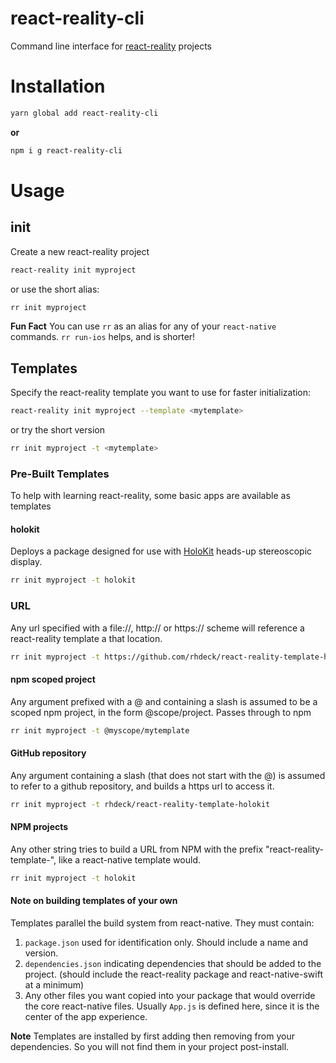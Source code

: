 # react-reality-cli

Command line interface for [react-reality](https://github.com/rhdeck/react-reality) projects

# Installation

```bash
yarn global add react-reality-cli
```

**or**

```bash
npm i g react-reality-cli
```

# Usage

## init

Create a new react-reality project

```bash
react-reality init myproject
```

or use the short alias:

```bash
rr init myproject
```

**Fun Fact** You can use `rr` as an alias for any of your `react-native` commands. `rr run-ios` helps, and is shorter!

## Templates

Specify the react-reality template you want to use for faster initialization:

```bash
react-reality init myproject --template <mytemplate>
```

or try the short version

```bash
rr init myproject -t <mytemplate>
```

### Pre-Built Templates

To help with learning react-reality, some basic apps are available as templates

#### holokit

Deploys a package designed for use with [HoloKit](https://holokit.io) heads-up stereoscopic display.

```bash
rr init myproject -t holokit
```

### URL

Any url specified with a file://, http:// or https:// scheme will reference a react-reality template a that location.

```bash
rr init myproject -t https://github.com/rhdeck/react-reality-template-holokit
```

#### npm scoped project

Any argument prefixed with a @ and containing a slash is assumed to be a scoped npm project, in the form @scope/project. Passes through to npm

```bash
rr init myproject -t @myscope/mytemplate
```

#### GitHub repository

Any argument containing a slash (that does not start with the @) is assumed to refer to a github repository, and builds a https url to access it.

```bash
rr init myproject -t rhdeck/react-reality-template-holokit
```

#### NPM projects

Any other string tries to build a URL from NPM with the prefix "react-reality-template-", like a react-native template would.

```bash
rr init myproject -t holokit
```

#### Note on building templates of your own

Templates parallel the build system from react-native. They must contain:

1.  `package.json` used for identification only. Should include a name and version.
2.  `dependencies.json` indicating dependencies that should be added to the project. (should include the react-reality package and react-native-swift at a minimum)
3.  Any other files you want copied into your package that would override the core react-native files. Usually `App.js` is defined here, since it is the center of the app experience.

**Note** Templates are installed by first adding then removing from your dependencies. So you will not find them in your project post-install.
